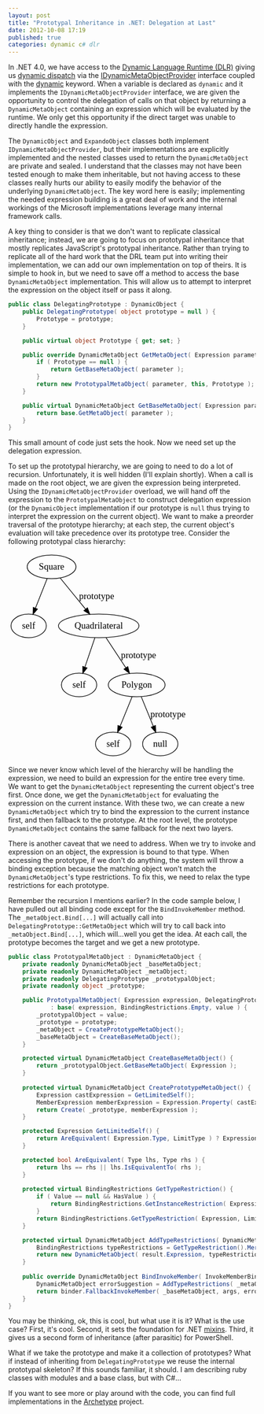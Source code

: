 ```yaml
---
layout: post
title: "Prototypal Inheritance in .NET: Delegation at Last"
date: 2012-10-08 17:19
published: true
categories: dynamic c# dlr
---
```

In .NET 4.0, we have access to the [Dynamic Language Runtime (DLR)][] giving us [dynamic dispatch][] via the [IDynamicMetaObjectProvider][] interface coupled with the [dynamic][] keyword. When a variable is declared as `dynamic` and it implements the ```IDynamicMetaObjectProvider``` interface, we are given the opportunity to control the delegation of calls on that object by returning a ```DynamicMetaObject``` containing an expression which will be evaluated by the runtime. We only get this opportunity if the direct target was unable to directly handle the expression.

The ```DynamicObject``` and ```ExpandoObject``` classes both implement ```IDynamicMetaObjectProvider```, but their implementations are explicitly implemented and the nested classes used to return the ```DynamicMetaObject``` are private and sealed. I understand that the classes may not have been tested enough to make them inheritable, but not having access to these classes really hurts our ability to easily modify the behavior of the underlying ```DynamicMetaObject```. The key word here is easily; implementing the needed expression building is a great deal of work and the internal workings of the Microsoft implementations leverage many internal framework calls.

A key thing to consider is that we don't want to replicate classical inheritance; instead, we are going to focus on prototypal inheritance that mostly replicates JavaScript's prototypal inheritance. Rather than trying to replicate all of the hard work that the DRL team put into writing their implementation, we can add our own implementation on top of theirs. It is simple to hook in, but we need to save off a method to access the base ```DynamicMetaObject``` implementation. This will allow us to attempt to interpret the expression on the object itself or pass it along.

``` csharp
public class DelegatingPrototype : DynamicObject {
    public DelegatingPrototype( object prototype = null ) {
        Prototype = prototype;
    }

    public virtual object Prototype { get; set; }

    public override DynamicMetaObject GetMetaObject( Expression parameter ) {
        if ( Prototype == null ) {
            return GetBaseMetaObject( parameter );
        }
        return new PrototypalMetaObject( parameter, this, Prototype );
    }

    public virtual DynamicMetaObject GetBaseMetaObject( Expression parameter ) {
        return base.GetMetaObject( parameter );
    }
}
```

This small amount of code just sets the hook. Now we need set up the delegation expression. 

To set up the prototypal hierarchy, we are going to need to do a lot of recursion. Unfortunately, it is well hidden (I'll explain shortly). When a call is made on the root object, we are given the expression being interpreted. Using the ```IDynamicMetaObjectProvider``` overload, we will hand off the expression to the ```PrototypalMetaObject``` to construct delegation expression (or the ```DynamicObject``` implementation if our prototype is ```null``` thus trying to interpret the expression on the current object). We want to make a preorder traversal of the prototype hierarchy; at each step, the current object's evaluation will take precedence over its prototype tree. Consider the following prototypal class hierarchy:

<svg width="275pt" height="314pt" viewBox="0.00 0.00 274.66 314.00" xmlns="http://www.w3.org/2000/svg" xmlns:xlink="http://www.w3.org/1999/xlink">
    <g id="hierarchy_graph" class="graph" transform="scale(1 1) rotate(0) translate(4 310)">
        <title>hierarchy</title>
        <!-- Square -->
        <g id="node2" class="node"><title>Square</title>
            <ellipse fill="none" stroke="black" cx="62" cy="-288" rx="37.2772" ry="18"></ellipse>
            <text text-anchor="middle" x="62" y="-283.8" font-family="Times,serif" font-size="14.00">Square</text>
        </g>
        <!-- s1 -->
        <g id="node4" class="node"><title>s1</title>
            <ellipse fill="none" stroke="black" cx="27" cy="-198" rx="27" ry="18"></ellipse>
            <text text-anchor="middle" x="27" y="-193.8" font-family="Times,serif" font-size="14.00">self</text>
        </g>
        <!-- Square&#45;&gt;s1 -->
        <g id="edge3" class="edge"><title>Square-&gt;s1</title>
            <path fill="none" stroke="black" d="M55.2516,-270.033C50.1837,-257.291 43.1517,-239.61 37.3713,-225.076"></path>
            <polygon fill="black" stroke="black" points="40.5569,-223.615 33.6089,-215.617 34.0525,-226.202 40.5569,-223.615"></polygon>
        </g>
        <!-- Quadrilateral -->
        <g id="node6" class="node"><title>Quadrilateral</title>
            <ellipse fill="none" stroke="black" cx="134" cy="-198" rx="61.4641" ry="18"></ellipse>
            <text text-anchor="middle" x="134" y="-193.8" font-family="Times,serif" font-size="14.00">Quadrilateral</text>
        </g>
        <!-- Square&#45;&gt;Quadrilateral -->
        <g id="edge5" class="edge"><title>Square-&gt;Quadrilateral</title>
            <path fill="none" stroke="black" d="M75.2059,-270.859C86.0302,-257.63 101.525,-238.692 113.89,-223.578"></path>
            <polygon fill="black" stroke="black" points="116.765,-225.592 120.389,-215.636 111.347,-221.159 116.765,-225.592"></polygon>
            <text text-anchor="middle" x="130.828" y="-238.8" font-family="Times,serif" font-size="14.00">prototype</text>
        </g>
        <!-- s2 -->
        <g id="node9" class="node"><title>s2</title>
            <ellipse fill="none" stroke="black" cx="104" cy="-108" rx="27" ry="18"></ellipse>
            <text text-anchor="middle" x="104" y="-103.8" font-family="Times,serif" font-size="14.00">self</text>
        </g>
        <!-- Quadrilateral&#45;&gt;s2 -->
        <g id="edge8" class="edge"><title>Quadrilateral-&gt;s2</title>
            <path fill="none" stroke="black" d="M128.216,-180.033C123.914,-167.413 117.96,-149.95 113.033,-135.496"></path>
            <polygon fill="black" stroke="black" points="116.204,-133.952 109.665,-125.617 109.579,-136.211 116.204,-133.952"></polygon>
        </g>
        <!-- Polygon -->
        <g id="node11" class="node"><title>Polygon</title>
            <ellipse fill="none" stroke="black" cx="192" cy="-108" rx="43.3469" ry="18"></ellipse>
            <text text-anchor="middle" x="192" y="-103.8" font-family="Times,serif" font-size="14.00">Polygon</text>
        </g>
        <!-- Quadrilateral&#45;&gt;Polygon -->
        <g id="edge10" class="edge"><title>Quadrilateral-&gt;Polygon</title>
            <path fill="none" stroke="black" d="M145.183,-180.033C153.743,-167.045 165.684,-148.928 175.364,-134.241"></path>
            <polygon fill="black" stroke="black" points="178.467,-135.892 181.048,-125.617 172.623,-132.04 178.467,-135.892"></polygon>
            <text text-anchor="middle" x="194.828" y="-148.8" font-family="Times,serif" font-size="14.00">prototype</text>
        </g>
        <!-- s3 -->
        <g id="node14" class="node"><title>s3</title>
            <ellipse fill="none" stroke="black" cx="156" cy="-18" rx="27" ry="18"></ellipse>
            <text text-anchor="middle" x="156" y="-13.8" font-family="Times,serif" font-size="14.00">self</text>
        </g>
        <!-- Polygon&#45;&gt;s3 -->
        <g id="edge13" class="edge"><title>Polygon-&gt;s3</title>
            <path fill="none" stroke="black" d="M185.059,-90.0327C179.846,-77.2905 172.613,-59.61 166.668,-45.0764"></path>
            <polygon fill="black" stroke="black" points="169.824,-43.547 162.798,-35.6168 163.345,-46.1975 169.824,-43.547"></polygon>
        </g>
        <!-- null -->
        <g id="node16" class="node"><title>null</title>
            <ellipse fill="none" stroke="black" cx="228" cy="-18" rx="27" ry="18"></ellipse>
            <text text-anchor="middle" x="228" y="-13.8" font-family="Times,serif" font-size="14.00">null</text>
        </g>
        <!-- Polygon&#45;&gt;null -->
        <g id="edge15" class="edge"><title>Polygon-&gt;null</title>
            <path fill="none" stroke="black" d="M198.941,-90.0327C204.154,-77.2905 211.387,-59.61 217.332,-45.0764"></path>
            <polygon fill="black" stroke="black" points="220.655,-46.1975 221.202,-35.6168 214.176,-43.547 220.655,-46.1975"></polygon>
            <text text-anchor="middle" x="239.828" y="-58.8" font-family="Times,serif" font-size="14.00">prototype</text>
        </g>
    </g>
</svg>

Since we never know which level of the hierarchy will be handling the expression, we need to build an expression for the entire tree every time. We want to get the ```DynamicMetaObject``` representing the current object's tree first. Once done, we get the  ```DynamicMetaObject``` for evaluating the expression on the current instance. With these two, we can create a new  ```DynamicMetaObject``` which try to bind the expression to the current instance first, and then fallback to the prototype. At the root level, the prototype ```DynamicMetaObject``` contains the same fallback for the next two layers.

There is another caveat that we need to address. When we try to invoke and expression on an object, the expression is bound to that type. When accessing the prototype, if we don't do anything, the system will throw a binding exception because the matching object won't match the ```DynamicMetaObject```'s type restrictions. To fix this, we need to relax the type restrictions for each prototype.

Remember the recursion I mentions earlier? In the code sample below, I have pulled out all binding code except for the ```BindInvokeMember``` method. The ```_metaObject.Bind[...]``` will actually call into ```DelegatingPrototype::GetMetaObject``` which will try to call back into ```_metaObject.Bind[...]```, which will...well you get the idea. At each call, the prototype becomes the target and we get a new prototype.

``` csharp
public class PrototypalMetaObject : DynamicMetaObject {
    private readonly DynamicMetaObject _baseMetaObject;
    private readonly DynamicMetaObject _metaObject;
    private readonly DelegatingPrototype _prototypalObject;
    private readonly object _prototype;

    public PrototypalMetaObject( Expression expression, DelegatingPrototype value, object prototype )
            : base( expression, BindingRestrictions.Empty, value ) {
        _prototypalObject = value;
        _prototype = prototype;
        _metaObject = CreatePrototypeMetaObject();
        _baseMetaObject = CreateBaseMetaObject();
    }

    protected virtual DynamicMetaObject CreateBaseMetaObject() {
        return _prototypalObject.GetBaseMetaObject( Expression );
    }
	
    protected virtual DynamicMetaObject CreatePrototypeMetaObject() {
        Expression castExpression = GetLimitedSelf();
        MemberExpression memberExpression = Expression.Property( castExpression, "Prototype" );
        return Create( _prototype, memberExpression );
    }

    protected Expression GetLimitedSelf() {
        return AreEquivalent( Expression.Type, LimitType ) ? Expression : Expression.Convert( Expression, LimitType );
    }

    protected bool AreEquivalent( Type lhs, Type rhs ) {
        return lhs == rhs || lhs.IsEquivalentTo( rhs );
    }
		
    protected virtual BindingRestrictions GetTypeRestriction() {
        if ( Value == null && HasValue ) {
            return BindingRestrictions.GetInstanceRestriction( Expression, null );
        }
        return BindingRestrictions.GetTypeRestriction( Expression, LimitType );
    }

    protected virtual DynamicMetaObject AddTypeRestrictions( DynamicMetaObject result ) {
        BindingRestrictions typeRestrictions = GetTypeRestriction().Merge( result.Restrictions );
        return new DynamicMetaObject( result.Expression, typeRestrictions, _metaObject.Value );
    }
	
    public override DynamicMetaObject BindInvokeMember( InvokeMemberBinder binder, DynamicMetaObject[] args ) {
        DynamicMetaObject errorSuggestion = AddTypeRestrictions( _metaObject.BindInvokeMember( binder, args ) );
        return binder.FallbackInvokeMember( _baseMetaObject, args, errorSuggestion );
    }
}
```

You may be thinking, ok, this is cool, but what use it is it? What is the use case? First, it's cool. Second, it sets the foundation for .NET [mixins][]. Third, it gives us a second form of inheritance (after parasitic) for PowerShell. 

What if we take the prototype and make it a collection of prototypes? What if instead of inheriting from ```DelegatingPrototype``` we reuse the internal prototypal skeleton? If this sounds familiar, it should. I am describing ruby classes with modules and a base class, but with C#...

If you want to see more or play around with the code, you can find full implementations in the [Archetype][] project.

  [Dynamic Language Runtime (DLR)]: http://en.wikipedia.org/wiki/Dynamic_Language_Runtime
  [dynamic dispatch]: http://en.wikipedia.org/wiki/Dynamic_dispatch
  [IDynamicMetaObjectProvider]: http://msdn.microsoft.com/en-us/library/system.dynamic.idynamicmetaobjectprovider(v=vs.100).aspx
  [dynamic]: http://msdn.microsoft.com/en-us/library/dd264741(v=vs.100).aspx
  [mixins]: http://en.wikipedia.org/wiki/Mixin
  [Archetype]: https://github.com/idavis/Archetype
